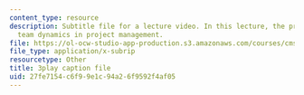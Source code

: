 ```yaml
---
content_type: resource
description: Subtitle file for a lecture video. In this lecture, the professors discuss
  team dynamics in project management.
file: https://ol-ocw-studio-app-production.s3.amazonaws.com/courses/cms-611j-creating-video-games-fall-2014/27fe7154c6f99e1c94a26f9592f4af05_Av9sFr_NsBU.srt
file_type: application/x-subrip
resourcetype: Other
title: 3play caption file
uid: 27fe7154-c6f9-9e1c-94a2-6f9592f4af05
---
```

